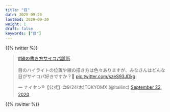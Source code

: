```yaml
---
title: "目"
date: 2020-09-20
lastmod: 2020-09-20
weight: 1
draft: false
keywords: ["目"]
---
```


{{% twitter %}}
<!-- https://twitter.com/itallinc/status/1308355812717338624 -->
<blockquote class="twitter-tweet"><p lang="ja" dir="ltr"><a href="https://twitter.com/hashtag/%E7%B7%9A%E3%81%AE%E6%9B%B8%E3%81%8D%E6%96%B9%E3%82%B5%E3%82%A4%E3%82%B3%E3%83%91%E8%A8%BA%E6%96%AD?src=hash&amp;ref_src=twsrc%5Etfw">#線の書き方サイコパ診断</a><br><br>目のハイライトの位置や線の描き方は色々ありますが、みなさんはどんな目がサイコパ好きですか？🤔 <a href="https://t.co/szeS93JDkg">pic.twitter.com/szeS93JDkg</a></p>&mdash; ナイセン®︎【公式】📺9/24(木)TOKYOMX (@itallinc) <a href="https://twitter.com/itallinc/status/1308355812717338624?ref_src=twsrc%5Etfw">September 22, 2020</a></blockquote>
{{% /twitter %}}